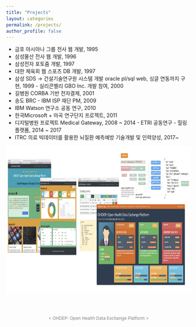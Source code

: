 ```yaml
---
title: "Projects"
layout: categories
permalink: /projects/
author_profile: false
---
```


- 금호 아시아나 그룹 전사 웹 개발, 1995
- 삼성물산 전사 웹 개발, 1996
- 삼성전자 포토줌 개발, 1997
- 대한 체육회 웹 스포츠 DB 개발, 1997
- 삼성 SDS -> 건설기술연구원 시스템 개발 oracle pl/sql web, 싱글 연동까지 구현, 1999 - 실리콘벨리 GBO Inc. 개발 참여, 2000
- 길병원 CORBA 기반 전자결제, 2001
- 송도 BRC - IBM ISP 재단 PM, 2009
- IBM Watson 연구소 공동 연구, 2010
- 한국Microsoft + 마곡 연구단지 프로젝트, 2011
- 디지털병원 프로젝트 Medical Gateway, 2008 ~ 2014 - ETRI 공동연구 - 힐링 플랫폼, 2014 ~ 2017
- ITRC 의료 빅데이터를 활용한 뇌질환 예측예방 기술개발 및 인력양성, 2017~

<style>
    header {
        position: relative;
    }
    
    .header-image {
        width: 100%;
        height: 400px;
    }
    
    .header-text {
        position: absolute;
        top: 50%;
        left: 50%;
        transform: translate(-50%, -50%);
        font-size: 24px;
        color: black;
        z-index: 1;
    }
</style>

<header data-type="background">
    <div class="row">
        <img src="/pj.png" alt="Example Image" class="header-image">
    </div>
</header>

<style>
    .small-text {
        font-size: 14px;
        color: gray;
        text-align: center;
    }
</style>

<div class="small-text">
    <small> < OHDEP: Open Health Data Exchange Platform > </small>
</div>
